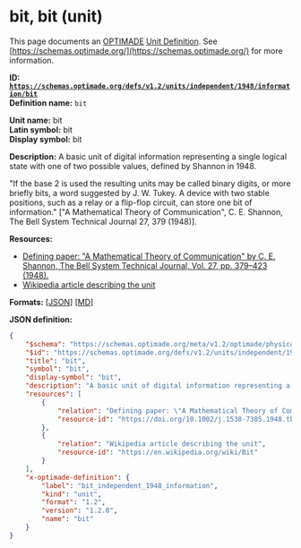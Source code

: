 # bit, bit (unit)

This page documents an [OPTIMADE](https://www.optimade.org/) [Unit Definition](https://schemas.optimade.org/#definitions). See [https://schemas.optimade.org/](https://schemas.optimade.org/) for more information.

**ID: [`https://schemas.optimade.org/defs/v1.2/units/independent/1948/information/bit`](https://schemas.optimade.org/defs/v1.2/units/independent/1948/information/bit.md)**  
**Definition name:** `bit`

**Unit name:** bit  
**Latin symbol:** bit  
**Display symbol:** bit  
  
**Description:** A basic unit of digital information representing a single logical state with one of two possible values, defined by Shannon in 1948.

"If the base 2 is used the resulting units may be called binary digits, or more briefly bits, a word suggested by J. W. Tukey. A device with two stable positions, such as a relay or a flip-flop circuit, can store one bit of information." ["A Mathematical Theory of Communication", C. E. Shannon, The Bell System Technical Journal 27, 379 (1948)].

**Resources:**

- [Defining paper: "A Mathematical Theory of Communication" by C. E. Shannon, The Bell System Technical Journal, Vol. 27, pp. 379–423 (1948).](https://doi.org/10.1002/j.1538-7305.1948.tb01338.x)
- [Wikipedia article describing the unit](https://en.wikipedia.org/wiki/Bit)


**Formats:** [[JSON](bit.json)] [[MD](bit.md)]

**JSON definition:**

``` json
{
    "$schema": "https://schemas.optimade.org/meta/v1.2/optimade/physical_unit_definition.md",
    "$id": "https://schemas.optimade.org/defs/v1.2/units/independent/1948/information/bit",
    "title": "bit",
    "symbol": "bit",
    "display-symbol": "bit",
    "description": "A basic unit of digital information representing a single logical state with one of two possible values, defined by Shannon in 1948.\n\n\"If the base 2 is used the resulting units may be called binary digits, or more briefly bits, a word suggested by J. W. Tukey. A device with two stable positions, such as a relay or a flip-flop circuit, can store one bit of information.\" [\"A Mathematical Theory of Communication\", C. E. Shannon, The Bell System Technical Journal 27, 379 (1948)].",
    "resources": [
        {
            "relation": "Defining paper: \"A Mathematical Theory of Communication\" by C. E. Shannon, The Bell System Technical Journal, Vol. 27, pp. 379\u2013423 (1948).",
            "resource-id": "https://doi.org/10.1002/j.1538-7305.1948.tb01338.x"
        },
        {
            "relation": "Wikipedia article describing the unit",
            "resource-id": "https://en.wikipedia.org/wiki/Bit"
        }
    ],
    "x-optimade-definition": {
        "label": "bit_independent_1948_information",
        "kind": "unit",
        "format": "1.2",
        "version": "1.2.0",
        "name": "bit"
    }
}
```